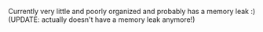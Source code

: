 Currently very little and poorly organized and probably has a memory leak :) (UPDATE: actually doesn't have a memory leak anymore!)
